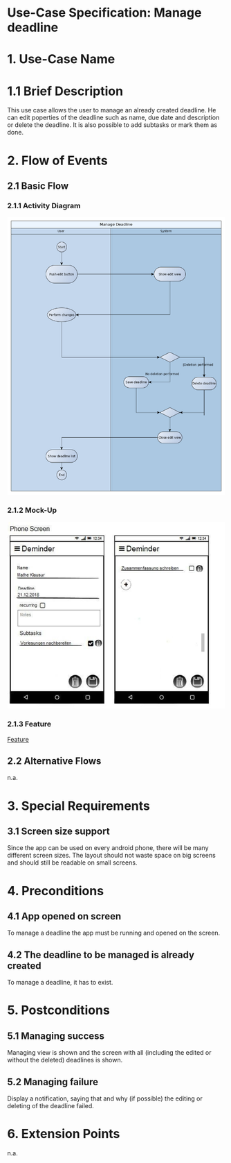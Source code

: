 # Use-Case Specification: Manage deadline

# 1. Use-Case Name

# 1.1 Brief Description

This use case allows the user to manage an already created deadline. He can edit poperties of the deadline such as name, due date and description or delete the deadline. It is also possible to add subtasks or mark them as done. 

# 2. Flow of Events

## 2.1 Basic Flow

### 2.1.1 Activity Diagram

![Flow-Diagram](./flowDiagram.png)

### 2.1.2 Mock-Up

![Mockup-Diagram](./mockup.jpg)

### 2.1.3 Feature

[Feature](/app/src/androidTest/assets/manageDeadline.feature)

## 2.2 Alternative Flows

n.a.

# 3. Special Requirements

## 3.1 Screen size support

Since the app can be used on every android phone, there will be many different screen sizes. The layout should not waste space on big screens and should still be readable on small screens.

# 4. Preconditions

## 4.1 App opened on screen

To manage a deadline the app must be running and opened on the screen. 

## 4.2 The deadline to be managed is already created

To manage a deadline, it has to exist. 

# 5. Postconditions

## 5.1 Managing success

Managing view is shown and the screen with all (including the edited or without the deleted) deadlines is shown. 

## 5.2 Managing failure

Display a notification, saying that and why (if possible) the editing or deleting of the deadline failed.

# 6. Extension Points

n.a.
